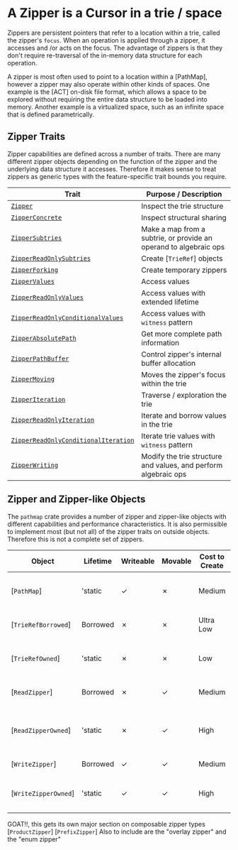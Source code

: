 # A Zipper is a Cursor in a trie / space
Zippers are persistent pointers that refer to a location within a trie, called the zipper's `focus`.  When an operation is applied through a zipper, it accesses and /or acts on the focus.  The advantage of zippers is that they don't require re-traversal of the in-memory data structure for each operation.

A zipper is most often used to point to a location within a [PathMap], however a zipper may also operate within other kinds of spaces.  One example is the [ACT] on-disk file format, which allows a space to be explored without requiring the entire data structure to be loaded into memory.  Another example is a virtualized space, such as an infinite space that is defined parametrically.

## Zipper Traits
Zipper capabilities are defined across a number of traits.  There are many different zipper objects depending on the function of the zipper and the underlying data structure it accesses.  Therefore it makes sense to treat zippers as generic types with the feature-specific trait bounds you require.

| Trait            | Purpose / Description                                                                  |
|------------------|----------------------------------------------------------------------------------------|
| [`Zipper`](./1.02.01_zipper_trait.md)         | Inspect the trie structure           |
| [`ZipperConcrete`](./1.02.01_zipper_trait.md#zipperconcrete)   | Inspect structural sharing  |
| [`ZipperSubtries`](./1.02.01_zipper_trait.md#zippersubtries)   | Make a map from a subtrie, or provide an operand to algebraic ops |
| [`ZipperReadOnlySubtries`](./1.02.01_zipper_trait.md#zipperreadonlysubtries)   | Create [`TrieRef`] objects  |
| [`ZipperForking`](./1.02.01_zipper_trait.md#zipperforking)   | Create temporary zippers |
| [`ZipperValues`](./1.02.02_zipper_values.md#zippervalues)   | Access values    |
| [`ZipperReadOnlyValues`](./1.02.02_zipper_values.md#zipperreadonlyvalues)   | Access values with extended lifetime  |
| [`ZipperReadOnlyConditionalValues`](./1.02.02_zipper_values.md#zipperreadonlyconditionalvalues)   | Access values with `witness` pattern  |
| [`ZipperAbsolutePath`](./1.02.03_zipper_paths.md#zipperabsolutepath)   | Get more complete path information  |
| [`ZipperPathBuffer`](./1.02.03_zipper_paths.md#zipperpathbuffer)   | Control zipper's internal buffer allocation  |
| [`ZipperMoving`](./1.02.04_zipper_moving.md)   | Moves the zipper's focus within the trie |
| [`ZipperIteration`](./1.02.05_zipper_iter.md#zipperiteration)   | Traverse / exploration the trie |
| [`ZipperReadOnlyIteration`](./1.02.05_zipper_iter.md#zipperreadonlyiteration)   | Iterate and borrow values in the trie  |
| [`ZipperReadOnlyConditionalIteration`](./1.02.05_zipper_iter.md#zipperreadonlyconditionaliteration)   | Iterate trie values with `witness` pattern  |
| [`ZipperWriting`](./1.02.06_zipper_writing.md)   | Modify the trie structure and values, and perform algebraic ops  |

## Zipper and Zipper-like Objects
The `pathmap` crate provides a number of zipper and zipper-like objects with different capabilities and performance characteristics. It is also permissible to implement most (but not all) of the zipper traits on outside objects.  Therefore this is not a complete set of zippers.

| Object | Lifetime | Writeable | Movable | Cost to Create | Primary Use Case |
|--------|----------|-----------|---------|----------------|------------------|
| [`PathMap`] | 'static | ✓ | ✗ | Medium | Root data structure, stand-alone trie |
| [`TrieRefBorrowed`] | Borrowed | ✗ | ✗ | Ultra Low | Quick focus access, no navigation |
| [`TrieRefOwned`] | 'static | ✗ | ✗ | Low | Focus access without lifetime, no navigation |
| [`ReadZipper`] | Borrowed | ✗ | ✓ | Medium | Reading, navigation and iteration |
| [`ReadZipperOwned`] | 'static | ✗ | ✓ | High | Reading, navigation and iteration, send across threads |
| [`WriteZipper`] | Borrowed | ✓ | ✓ | Medium | Trie modifications |
| [`WriteZipperOwned`] | 'static | ✓ | ✓ | High | Trie modifications, send across threads |


GOAT!!, this gets its own major section on composable zipper types
[`ProductZipper`]
[`PrefixZipper`]
Also to include are the "overlay zipper" and the "enum zipper"
